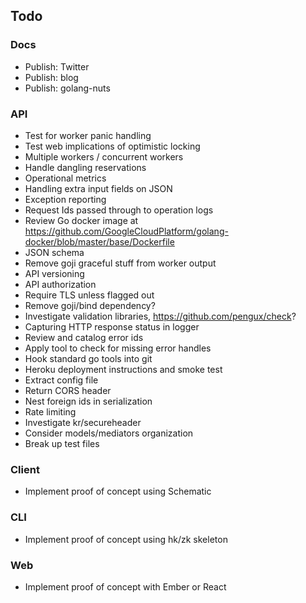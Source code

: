 ## Todo

### Docs

* Publish: Twitter
* Publish: blog
* Publish: golang-nuts

### API

* Test for worker panic handling
* Test web implications of optimistic locking
* Multiple workers / concurrent workers
* Handle dangling reservations
* Operational metrics
* Handling extra input fields on JSON
* Exception reporting
* Request Ids passed through to operation logs
* Review Go docker image at https://github.com/GoogleCloudPlatform/golang-docker/blob/master/base/Dockerfile
* JSON schema
* Remove goji graceful stuff from worker output
* API versioning
* API authorization
* Require TLS unless flagged out
* Remove goji/bind dependency?
* Investigate validation libraries, https://github.com/pengux/check?
* Capturing HTTP response status in logger
* Review and catalog error ids
* Apply tool to check for missing error handles
* Hook standard go tools into git
* Heroku deployment instructions and smoke test
* Extract config file
* Return CORS header
* Nest foreign ids in serialization
* Rate limiting
* Investigate kr/secureheader
* Consider models/mediators organization
* Break up test files

### Client

* Implement proof of concept using Schematic

### CLI

* Implement proof of concept using hk/zk skeleton

### Web

* Implement proof of concept with Ember or React
